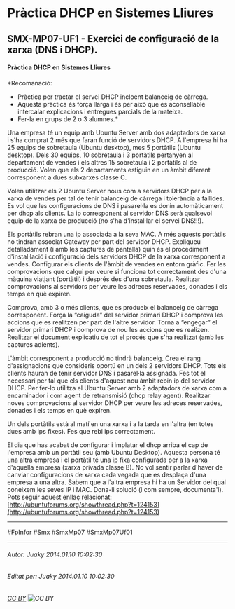# Pràctica DHCP en Sistemes Lliures
## SMX-MP07-UF1 - Exercici de configuració de la xarxa (DNS i DHCP).
#### **Pràctica DHCP en Sistemes Lliures**
*Recomanació: 
- Pràctica per tractar el servei DHCP incloent balanceig de càrrega.
- Aquesta pràctica és força llarga i és per això que es aconsellable intercalar explicacions i entregues parcials de la mateixa.
- Fer-la en grups de 2 o 3 alumnes.*

Una empresa té un equip amb Ubuntu Server amb dos adaptadors de xarxa i s'ha comprat 2 més que faran funció de servidors DHCP. A l'empresa hi ha 25 equips de sobretaula (Ubuntu desktop), mes 5 portàtils (Ubuntu desktop). Dels 30 equips, 10 sobretaula i 3 portàtils pertanyen al departament de vendes i els altres 15 sobretaula i 2 portàtils al de producció. Volen que els 2 departaments estiguin en un àmbit diferent corresponent a dues subxarxes classe C.

Volen utilitzar els 2 Ubuntu Server nous com a servidors DHCP per a la xarxa de vendes per tal de tenir balanceig de càrrega i tolerància a fallides. 
Es vol que les configuracions de DNS i pasarel·la es donin automàticament per dhcp als clients. La ip corresponent al servidor DNS serà qualsevol equip de la xarxa de producció (no s'ha d'instal·lar el servei DNS!!!).

Els portàtils rebran una ip associada a la seva MAC. A més aquests portàtils no tindran associat Gateway per part del servidor DHCP.
Expliqueu detalladament (i amb les captures de pantalla) quin és el procediment d'instal·lació i configuració dels servidors DHCP de la xarxa corresponent a vendes. 
Configurar els clients de l'àmbit de vendes en entorn gràfic.
Fer les comprovacions que calgui per veure si funciona tot correctament des d'una màquina viatjant (portàtil) i després des d'una sobretaula.
Realitzar comprovacions al servidors per veure les adreces reservades, donades i els temps en què expiren.

Comprova, amb 3 o més clients, que es produeix el balanceig de càrrega corresponent. Força la “caiguda” del servidor primari DHCP i comprova les accions que es realitzen per part de l'altre servidor. Torna a “engegar” el servidor primari DHCP i comprova de nou les accions que es realizen.
Realitzar el document explicatiu de tot el procés que s'ha realitzat (amb les captures adients).

L'àmbit corresponent a producció no tindrà balanceig. Crea el rang d'assignacions que consideris oportú en un dels 2 servidors DHCP. Tots els clients hauran de tenir servidor DNS i pasarel·la assignada.
Fes tot el necessari per tal que els clients d'aquest nou àmbit rebin ip del servidor DHCP. Per fer-lo utilitza el Ubuntu Server amb 2 adaptadors de xarxa com a encaminador i com agent de retransmisió (dhcp relay agent).
Realitzar noves comprovacions al servidor DHCP per veure les adreces reservades, donades i els temps en què expiren.

Un dels portàtils està al matí en una xarxa i a la tarda en l'altra (en totes dues amb ips fixes). Fes que rebi ips correctament.

El dia que has acabat de configurar i implatar el dhcp arriba el cap de l'empresa amb un portàtil seu (amb Ubuntu Desktop). Aquesta persona té una altra empresa i el portàtil té una ip fixa configurada per a la xarxa d'aquella empresa (xarxa privada classe B). No vol sentir parlar d'haver de canviar configuracions de xarxa cada vegada que es desplaça d'una empresa a una altra. Sabem que a l'altra empresa hi ha un Servidor del qual coneixem les seves IP i MAC. Dona-li solució (i com sempre, documenta'l). Pots seguir aquest enllaç relacionat:  [http://ubuntuforums.org/showthread.php?t=124153](http://ubuntuforums.org/showthread.php?t=124153)


---

#FpInfor #Smx #SmxMp07 #SmxMp07Uf01

---

###### Autor: Juaky 2014.01.10 10:02:30
###### Editat per: Juaky 2014.01.10 10:02:30
###### [CC BY](https://creativecommons.org/licenses/by/4.0/) ![CC BY](https://licensebuttons.net/l/by/3.0/80x15.png)
